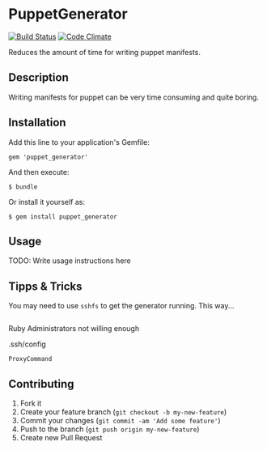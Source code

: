# PuppetGenerator

[![Build Status](https://travis-ci.org/maxmeyer/puppet_generator.png?branch=master)](https://travis-ci.org/maxmeyer/puppet_generator)
[![Code Climate](https://codeclimate.com/github/maxmeyer/puppet_generator.png)](https://codeclimate.com/github/maxmeyer/puppet_generator)

Reduces the amount of time for writing puppet manifests.

## Description

Writing manifests for puppet can be very time consuming and quite boring.


## Installation

Add this line to your application's Gemfile:

    gem 'puppet_generator'

And then execute:

    $ bundle

Or install it yourself as:

    $ gem install puppet_generator

## Usage

TODO: Write usage instructions here

## Tipps & Tricks

You may need to use `sshfs` to get the generator running. This way...
```
```

Ruby
Administrators not willing enough

.ssh/config
```
ProxyCommand
```

## Contributing

1. Fork it
2. Create your feature branch (`git checkout -b my-new-feature`)
3. Commit your changes (`git commit -am 'Add some feature'`)
4. Push to the branch (`git push origin my-new-feature`)
5. Create new Pull Request
